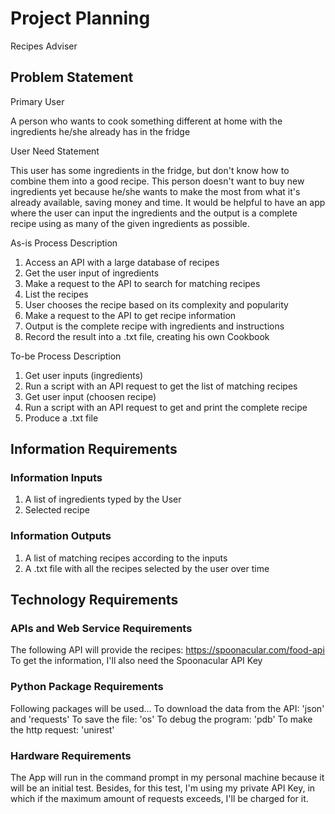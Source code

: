 # Project Planning

Recipes Adviser

## Problem Statement

Primary User

A person who wants to cook something different at home with the ingredients he/she already has in the fridge

User Need Statement

This user has some ingredients in the fridge, but don't know how to combine them into a good recipe. This person doesn't want to buy new ingredients yet because he/she wants to make the most from what it's already available, saving money and time. It would be helpful to have an app where the user can input the ingredients and the output is a complete recipe using as many of the given ingredients as possible.


As-is Process Description

1. Access an API with a large database of recipes
2. Get the user input of ingredients
3. Make a request to the API to search for matching recipes
4. List the recipes
5. User chooses the recipe based on its complexity and popularity
6. Make a request to the API to get recipe information
6. Output is the complete recipe with ingredients and instructions
7. Record the result into a .txt file, creating his own Cookbook


To-be Process Description

1. Get user inputs (ingredients)
2. Run a script with an API request to get the list of matching recipes
3. Get user input (choosen recipe)
4. Run a script with an API request to get and print the complete recipe
3. Produce a .txt file


## Information Requirements

### Information Inputs

1. A list of ingredients typed by the User
2. Selected recipe

### Information Outputs

1. A list of matching recipes according to the inputs
2. A .txt file with all the recipes selected by the user over time


## Technology Requirements

### APIs and Web Service Requirements
The following API will provide the recipes:
https://spoonacular.com/food-api
To get the information, I'll also need the Spoonacular API Key


### Python Package Requirements

Following packages will be used...
To download the data from the API: 'json' and 'requests'
To save the file: 'os'
To debug the program: 'pdb'
To make the http request: 'unirest'

### Hardware Requirements

The App will run in the command prompt in my personal machine because it will be an initial test. Besides, for this test, I'm using my private API Key, in which if the maximum amount of requests exceeds, I'll be charged for it.

